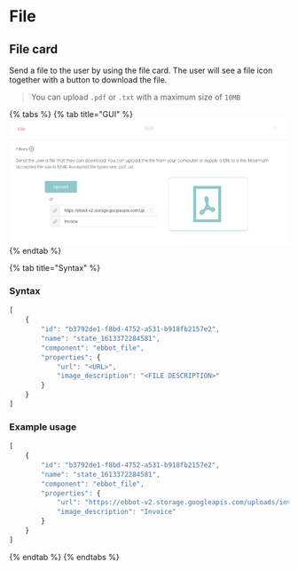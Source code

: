 # File

## File card&#x20;

Send a file to the user by using the file card. The user will see a file icon together with a button to download the file.&#x20;

> You can upload `.pdf` or `.txt` with a maximum size of `10MB`

{% tabs %}
{% tab title="GUI" %}
![](<../../.gitbook/assets/image (48).png>)
{% endtab %}

{% tab title="Syntax" %}
### Syntax

```javascript
[
	{
		"id": "b3792de1-f8bd-4752-a531-b918fb2157e2",
		"name": "state_1613372284581",
		"component": "ebbot_file",
		"properties": {
			"url": "<URL>",
			"image_description": "<FILE DESCRIPTION>"
		}
	}
]
```

### Example usage

```javascript
[
	{
		"id": "b3792de1-f8bd-4752-a531-b918fb2157e2",
		"name": "state_1613372284581",
		"component": "ebbot_file",
		"properties": {
			"url": "https://ebbot-v2.storage.googleapis.com/uploads/invoice.pdf",
			"image_description": "Invoice"
		}
	}
]
```
{% endtab %}
{% endtabs %}
